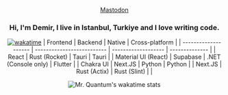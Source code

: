 <div align="center">

[Mastodon](https://mastodon.bultek.com.ua/@mrquantumoff)

### Hi, I'm Demir, I live in Istanbul, Turkiye and I love writing code.
[![wakatime](https://wakatime.com/badge/user/0d89d581-d4f6-44ab-8ad2-18581c59286b.svg)](https://mrquantumoff.dev)
| Frontend              | Backend                    | Native              | Cross-platform |
| --------------------  | -------------------------- | ------------------- | -------------- |
| React                 | Rust (Rocket)              | Tauri               | Tauri          |
| Material UI (React)   | Supabase                   | .NET (Console only) | Flutter        |
| Chakra UI             | Next.JS                    | Python              | Python         |
| Next.JS               | Rust (Actix)               | Rust (Slint)        |                |

![Mr. Quantum's wakatime stats](https://github-readme-stats.vercel.app/api/wakatime?username=mrquantumoff&theme=transparent&langs_count=5)
</div>
